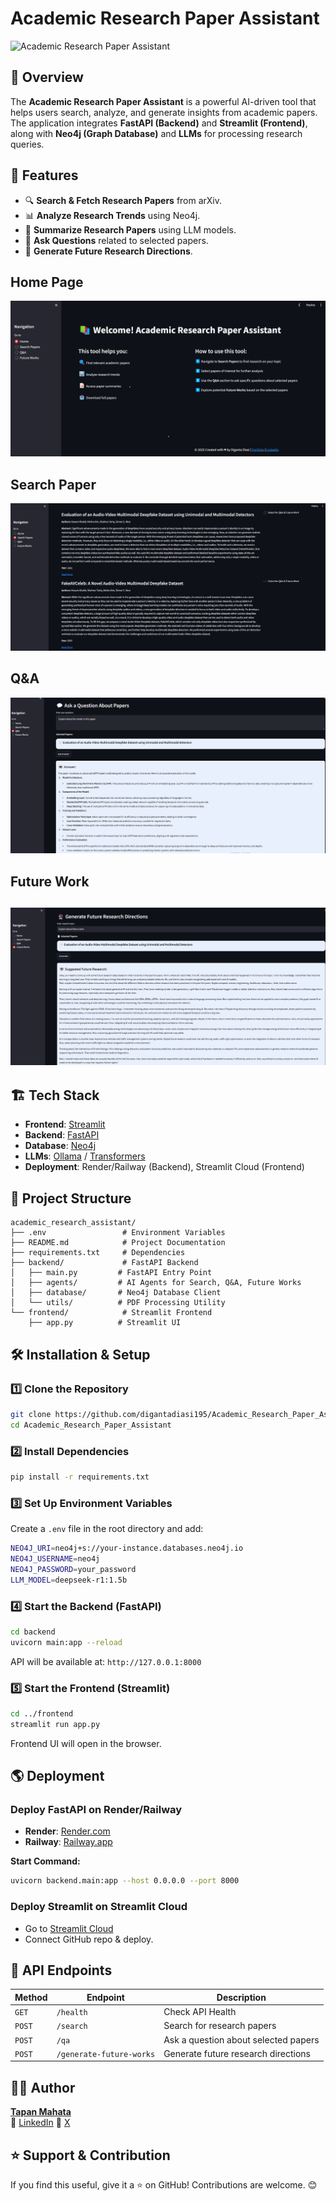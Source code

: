 # Academic Research Paper Assistant

![Academic Research Paper Assistant](https://img.shields.io/badge/Status-Active-brightgreen)

## 📌 Overview
The **Academic Research Paper Assistant** is a powerful AI-driven tool that helps users search, analyze, and generate insights from academic papers. The application integrates **FastAPI (Backend)** and **Streamlit (Frontend)**, along with **Neo4j (Graph Database)** and **LLMs** for processing research queries.

## 🚀 Features
- 🔍 **Search & Fetch Research Papers** from arXiv.
- 📊 **Analyze Research Trends** using Neo4j.
- 📝 **Summarize Research Papers** using LLM models.
- 💬 **Ask Questions** related to selected papers.
- 🔮 **Generate Future Research Directions**.

## Home Page
![Front-End of app](img/HomePage.png)

## Search Paper
![Search paper on app](img/SearchPaper.png)

## Q&A
![Search paper on app](img/Q&A.png)

## Future Work
![Query on selected paper](img/Future_Work.png)
---

## 🏗️ Tech Stack
- **Frontend**: [Streamlit](https://streamlit.io/)
- **Backend**: [FastAPI](https://fastapi.tiangolo.com/)
- **Database**: [Neo4j](https://neo4j.com/)
- **LLMs**: [Ollama](https://ollama.ai/) / [Transformers](https://huggingface.co/docs/transformers/index)
- **Deployment**: Render/Railway (Backend), Streamlit Cloud (Frontend)

## 📁 Project Structure
```
academic_research_assistant/
├── .env                 # Environment Variables
├── README.md            # Project Documentation
├── requirements.txt     # Dependencies
├── backend/             # FastAPI Backend
│   ├── main.py         # FastAPI Entry Point
│   ├── agents/         # AI Agents for Search, Q&A, Future Works
│   ├── database/       # Neo4j Database Client
│   └── utils/          # PDF Processing Utility
└── frontend/            # Streamlit Frontend
    ├── app.py          # Streamlit UI
```

## 🛠️ Installation & Setup
### **1️⃣ Clone the Repository**
```sh
git clone https://github.com/digantadiasi195/Academic_Research_Paper_Assistant
cd Academic_Research_Paper_Assistant
```

### **2️⃣ Install Dependencies**
```sh
pip install -r requirements.txt
```

### **3️⃣ Set Up Environment Variables**
Create a `.env` file in the root directory and add:
```sh
NEO4J_URI=neo4j+s://your-instance.databases.neo4j.io
NEO4J_USERNAME=neo4j
NEO4J_PASSWORD=your_password
LLM_MODEL=deepseek-r1:1.5b
```

### **4️⃣ Start the Backend (FastAPI)**
```sh
cd backend
uvicorn main:app --reload
```
API will be available at: `http://127.0.0.1:8000`

### **5️⃣ Start the Frontend (Streamlit)**
```sh
cd ../frontend
streamlit run app.py
```
Frontend UI will open in the browser.

## 🌎 Deployment
### **Deploy FastAPI on Render/Railway**
- **Render**: [Render.com](https://render.com/)
- **Railway**: [Railway.app](https://railway.app/)

**Start Command:**
```sh
uvicorn backend.main:app --host 0.0.0.0 --port 8000
```

### **Deploy Streamlit on Streamlit Cloud**
- Go to [Streamlit Cloud](https://share.streamlit.io/)
- Connect GitHub repo & deploy.

## 📜 API Endpoints
| Method | Endpoint | Description |
|--------|---------|-------------|
| `GET` | `/health` | Check API Health |
| `POST` | `/search` | Search for research papers |
| `POST` | `/qa` | Ask a question about selected papers |
| `POST` | `/generate-future-works` | Generate future research directions |



## 👨‍💻 Author
**[Tapan Mahata](https://lowly-flare-def.notion.site/Hello-I-am-Tapan-Mahata-1962e4006f988076be0cd7e412295f24)**  
🔗 [LinkedIn](https://www.linkedin.com/in/tapan-mahata-949a621b9/)
🔗 [X](https://x.com/TapanMahata19)


## ⭐ Support & Contribution
If you find this useful, give it a ⭐ on GitHub! Contributions are welcome. 😊
